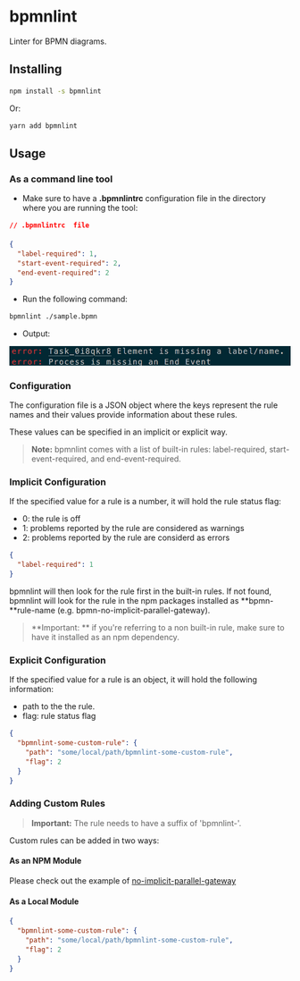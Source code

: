 # bpmnlint
Linter for BPMN diagrams.

## Installing

```sh
npm install -s bpmnlint
```

Or:

```sh
yarn add bpmnlint
```

## Usage

### As a command line tool
- Make sure to have a **.bpmnlintrc** configuration file in the directory where you are running the tool:

```json
// .bpmnlintrc  file

{
  "label-required": 1,
  "start-event-required": 2,
  "end-event-required": 2
}
```

- Run the following command:
```sh
bpmnlint ./sample.bpmn
```

- Output:
<img src="./output.png" />

### Configuration
The configuration file is a JSON object where the keys represent the rule names and their values provide information about these rules.

These values can be specified in an implicit or explicit way.

> **Note:** bpmnlint comes with a list of built-in rules: label-required, start-event-required, and end-event-required.

### Implicit Configuration
If the specified value for a rule is a number, it will hold the rule status flag: 
- 0: the rule is off
- 1: problems reported by the rule are considered as warnings
- 2: problems reported by the rule are considerd as errors

```json
{
  "label-required": 1
}
```

bpmnlint will then look for the rule first in the built-in rules. 
If not found, bpmnlint will look for the rule in the npm packages installed as **bpmn-**rule-name (e.g. bpmn-no-implicit-parallel-gateway).

> **Important: ** if you're referring to a non built-in rule, make sure to have it installed as an npm dependency.

### Explicit Configuration
If the specified value for a rule is an object, it will hold the following information: 
- path to the the rule.
- flag: rule status flag

```json
{
  "bpmnlint-some-custom-rule": { 
    "path": "some/local/path/bpmnlint-some-custom-rule", 
    "flag": 2
  }
}
```

### Adding Custom Rules 
> **Important:** The rule needs to have a suffix of 'bpmnlint-'.

Custom rules can be added in two ways:

#### As an NPM Module
Please check out the example of [no-implicit-parallel-gateway](https://github.com/siffogh/bpmnlint-no-implicit-parallel-gateway)

#### As a Local Module
```json
{
  "bpmnlint-some-custom-rule": { 
    "path": "some/local/path/bpmnlint-some-custom-rule", 
    "flag": 2
  }
}
```